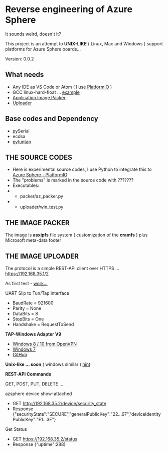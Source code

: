 # Reverse engineering of Azure Sphere

It sounds weird, doesn't it?

This project is an attempt to **UNIX-LIKE** ( Linux, Mac and Windows ) support platforms for Azure Sphere boards...

Version: 0.0.2

## What needs
* Any IDE as VS Code or Atom ( I use [PlatformIO](https://github.com/Wiz-IO/platform-azure) )
* GCC linux-hard-float ... [example](https://releases.linaro.org/components/toolchain/binaries/7.2-2017.11/)
* [Application Image Packer](https://github.com/Wiz-IO/azure-sphere-reverse-engineering/tree/master/packer)
* [Uploader](https://github.com/Wiz-IO/azure-sphere-reverse-engineering/tree/master/uploader)

## Base codes and Dependency
* pySerial
* ecdsa
* [pytuntap](https://github.com/gonewind73/pytuntap/blob/master/tuntap.py)

## THE SOURCE CODES
* Here is experimental source codes, I use Python to integrate this to [Azure Sphere - PlatformIO](https://github.com/Wiz-IO/platform-azure)
* The "problems" is marked in the source code with ???????
* Executables:
* * packer/az_packer.py
* * uploader/win_test.py

## THE IMAGE PACKER

The image is **asxipfs** file system ( customization of the **cramfs** ) plus Microsoft meta-data footer

## THE IMAGE UPLOADER

The protocol is a simple REST-API client over HTTPS ... https://192.168.35.1/2

As first test - [work...](https://raw.githubusercontent.com/Wiz-IO/LIB/master/images/pyAzsphere.jpg) 

UART Slip to Tun/Tap interface
* BaudRate = 921600
* Parity = None
* DataBits = 8
* StopBits = One
* Handshake = RequestToSend

**TAP-Windows Adapter V9**
* [Windows 8 / 10 from OpenVPN](https://openvpn.net/community-downloads/) 
* [Windows 7](https://github.com/OpenVPN/tap-windows6/files/2037295/Tap-Driver.9.00.00.21.zip)
* [GitHub](https://github.com/OpenVPN/tap-windows6)

**Unix-like ... soon** ( windows similar ) [hint](http://thgeorgiou.com/posts/2017-03-20-usb-serial-network/)

**REST-API Commands**

GET, POST, PUT, DELETE ...

azsphere device show-attached
* GET http://192.168.35.2/device/security_state
* Response {"securityState":"SECURE","generalPublicKey":"22...67","deviceIdentityPublicKey":"E1...3E"}

Get Status
* GET https://192.168.35.2/status
* Response {"uptime":288}

